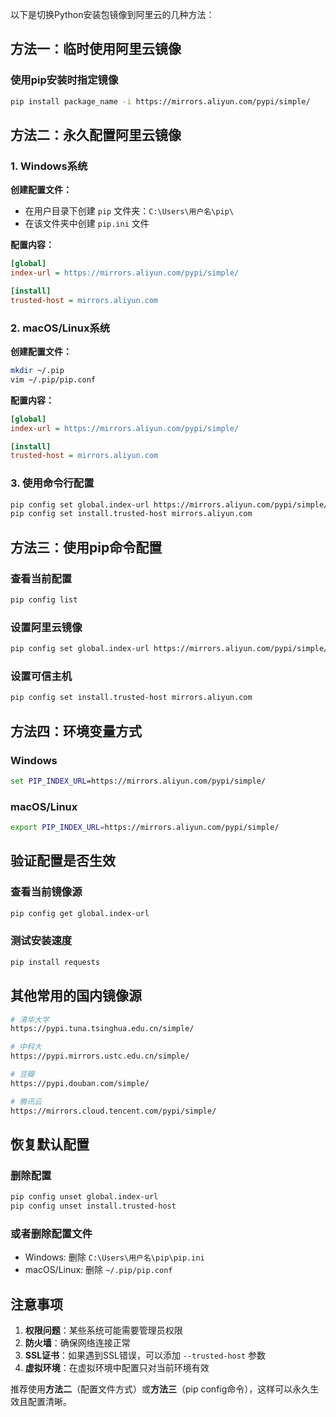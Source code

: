 以下是切换Python安装包镜像到阿里云的几种方法：

## 方法一：临时使用阿里云镜像

### 使用pip安装时指定镜像
```bash
pip install package_name -i https://mirrors.aliyun.com/pypi/simple/
```

## 方法二：永久配置阿里云镜像

### 1. Windows系统

**创建配置文件：**
- 在用户目录下创建 `pip` 文件夹：`C:\Users\用户名\pip\`
- 在该文件夹中创建 `pip.ini` 文件

**配置内容：**
```ini
[global]
index-url = https://mirrors.aliyun.com/pypi/simple/

[install]
trusted-host = mirrors.aliyun.com
```

### 2. macOS/Linux系统

**创建配置文件：**
```bash
mkdir ~/.pip
vim ~/.pip/pip.conf
```

**配置内容：**
```ini
[global]
index-url = https://mirrors.aliyun.com/pypi/simple/

[install]
trusted-host = mirrors.aliyun.com
```

### 3. 使用命令行配置
```bash
pip config set global.index-url https://mirrors.aliyun.com/pypi/simple/
pip config set install.trusted-host mirrors.aliyun.com
```

## 方法三：使用pip命令配置

### 查看当前配置
```bash
pip config list
```

### 设置阿里云镜像
```bash
pip config set global.index-url https://mirrors.aliyun.com/pypi/simple/
```

### 设置可信主机
```bash
pip config set install.trusted-host mirrors.aliyun.com
```

## 方法四：环境变量方式

### Windows
```cmd
set PIP_INDEX_URL=https://mirrors.aliyun.com/pypi/simple/
```

### macOS/Linux
```bash
export PIP_INDEX_URL=https://mirrors.aliyun.com/pypi/simple/
```

## 验证配置是否生效

### 查看当前镜像源
```bash
pip config get global.index-url
```

### 测试安装速度
```bash
pip install requests
```

## 其他常用的国内镜像源

```bash
# 清华大学
https://pypi.tuna.tsinghua.edu.cn/simple/

# 中科大
https://pypi.mirrors.ustc.edu.cn/simple/

# 豆瓣
https://pypi.douban.com/simple/

# 腾讯云
https://mirrors.cloud.tencent.com/pypi/simple/
```

## 恢复默认配置

### 删除配置
```bash
pip config unset global.index-url
pip config unset install.trusted-host
```

### 或者删除配置文件
- Windows: 删除 `C:\Users\用户名\pip\pip.ini`
- macOS/Linux: 删除 `~/.pip/pip.conf`

## 注意事项

1. **权限问题**：某些系统可能需要管理员权限
2. **防火墙**：确保网络连接正常
3. **SSL证书**：如果遇到SSL错误，可以添加 `--trusted-host` 参数
4. **虚拟环境**：在虚拟环境中配置只对当前环境有效

推荐使用**方法二**（配置文件方式）或**方法三**（pip config命令），这样可以永久生效且配置清晰。